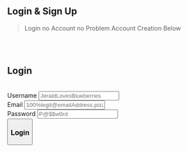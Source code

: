 <html>
  <h2>Login & Sign Up</h2>
  <blockquote>Login no Account no Problem Account Creation Below</blockquote>
  <br><br><h2>Login</h2>
  <div>
    <br><form id = "LoginForm">
      <label for="user_id">Username</label>
      <input type="text" id="login_username" name="user_id" placeholder="JeraldLovesBlueberries" value=""><br>
      <label for="user_email">Email</label>
      <input type="text" id="login_email" name="user_email" placeholder="100%legit@emailAddress.pizza" value=""><br>
      <label for="user_password">Password</label>
      <input type="password" id="login_password" name="user_password" placeholder="P@$$w0rd" value=""><br>
      <button type="button" id="login_submittion"><h3>Login</h3></button>
    </form>
    <br><div id = "SignInError">
      <h3><b>ERROR: No Account Found With Matching Credentials.</b>
        <br><b>Don't have an account?</b> <a href="{{site.baseurl}}/SignIn"><b>Sign Up</b></a>
      </h3>
    </div>
  </div>
  
  <style>
    #SignInError{
      text-align: center;
      align-self: center;
      background-color: rgb(223, 109, 109, 0.60);
      border-radius: 0.5em;
      min-height: 50px;
      width: 100%;
      line-height: 50px;
      display: none;
    }
    
    #LoginForm{
      max-height: 400px;
    }  
  </style>
  
  <script>    
    $('#login_submittion').click(async function() {
    let username = $('#login_username').val();
    let email = $('#login_email').val();
    let password = $('#login_password').val();
    let url = 'http://localhost:8086/api/users/'; 
    

  const headers = {
  method: 'GET',
  mode: 'cors',
  credentials: 'omit',
  headers: { 'Content-Type': 'application/json' },
};

try {
  const response = await fetch(url, headers);
  if (!response.ok) {
    throw new Error('Login Failed');
  }
  const data = await response.json();
  const user = data.find(user => user.username === username && user.password === password && user.email === email);
  if (user) {
    console.log('Login Successful');
    document.getElementById('navigation').style.visibility = 'visible';
    document.getElementById('lognav').style.visibility = 'hidden';
    localStorage.setItem('userLoggedIn', 'true');
    localStorage.setItem('userid', username);
    document.getElementById('SignInError').style.display = 'none';
    window.location.href = '{{site.baseurl}}/game';
  } else {
    console.log('Login Failed');
    localStorage.setItem('userLoggedIn', 'false');
    localStorage.setItem('userid', 'null');
    document.getElementById('SignInError').style.display = 'block';
  }
} catch (error) {
  console.log(error);
  document.getElementById('SignInError').style.display = 'block';
}
});
/*
$('#login_submittion').click(async function() {
  let username = $('#login_username').val();
  let email = $('#login_email').val();
  let password = $('#login_password').val();
  let url = './login.json'; 

  const headers = {
    method: 'POST',
    mode: 'cors',
    credentials: 'omit',
    headers: {'Content-Type': 'application/json'},
    body: JSON.stringify({username, email, password})
  };
  
  try {
    const response = await fetch(url, headers);
    if (!response.ok) {
      throw new Error("Login Failed");
    }
    const data = await response.json();
    const user = data.users.find(user => user.username === username && user.password === password && user.email === email);
    if (user) {
      console.log("Login Successful");
      document.getElementById("navigation").style.visibility = "visible";
      document.getElementById("lognav").style.visibility = "hidden";
      localStorage.setItem("userLoggedIn", "true");
      document.getElementById("SignInError").style.display = "none";
      window.location.href = "{{site.baseurl}}/game";
    } 
    else {
      console.log("Login Failed");
      document.getElementById("SignInError").style.display = "block";
    }
  } catch(error) {
    console.log(error);
    document.getElementById("SignInError").style.display = "block";
  }
});*/


  </script>  
</html>


